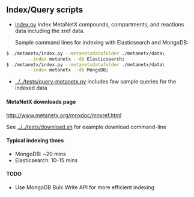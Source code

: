 
## Index/Query scripts

* [index.py](index.py) index MetaNetX compounds, compartments, and reactions
 data including the xref data.
  
  Sample command lines for indexing with Elasticsearch and MongoDB:
```bash
$ ./metanetx/index.py --metanetxdatafolder ./metanetx/data\
        --index metanetx --db Elasticsearch;
$ ./metanetx/index.py --metanetxdatafolder ./metanetx/data\
        --index metanetx --db MongoDB;
```

* [../../tests/query-metanetx.py](../../tests/query-metanetx.py)
 includes few sample queries for the indexed data


#### MetaNetX downloads page

http://www.metanetx.org/mnxdoc/mnxref.html

See [../../tests/download.sh](../../tests/download.sh)
 for example download command-line


#### Typical indexing times
* MongoDB: ~20 mins
* Elasticsearch: 10-15 mins


#### TODO
* Use MongoDB Bulk Write API for more efficient indexing
